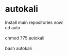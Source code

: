 # autokali
Install main repositories now!
<br>cd auto</br>
<br>chmod 775 autokali</br>
<br>bash autokali</br>
